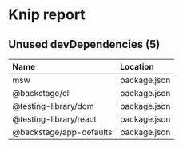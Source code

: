 # Knip report

## Unused devDependencies (5)

| Name                    | Location     |
|:------------------------|:-------------|
| msw                     | package.json |
| @backstage/cli          | package.json |
| @testing-library/dom    | package.json |
| @testing-library/react  | package.json |
| @backstage/app-defaults | package.json |

